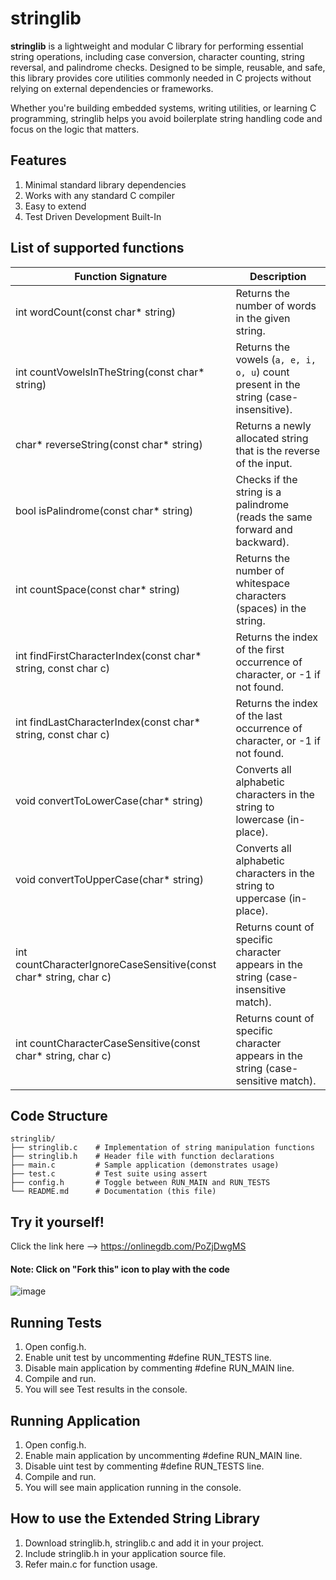 # stringlib
**stringlib** is a lightweight and modular C library for performing essential string operations, including case conversion, character counting, string reversal, and palindrome checks.
Designed to be simple, reusable, and safe, this library provides core utilities commonly needed in C projects without relying on external dependencies or frameworks.

Whether you're building embedded systems, writing utilities, or learning C programming, stringlib helps you avoid boilerplate string handling code and focus on the logic that matters.

## Features
1. Minimal standard library dependencies
2. Works with any standard C compiler
3. Easy to extend
4. Test Driven Development Built-In

## List of supported functions
| Function Signature                                                                | Description                                                                                   |
|-----------------------------------------------------------------------------------|-----------------------------------------------------------------------------------------------|
| int wordCount(const char* string)                                                 | Returns the number of words in the given string.                                              |
| int countVowelsInTheString(const char* string)                                    | Returns the vowels (`a, e, i, o, u`) count present in the string (case-insensitive).          |
| char* reverseString(const char* string)                                           | Returns a newly allocated string that is the reverse of the input.                            |
| bool isPalindrome(const char* string)                                             | Checks if the string is a palindrome (reads the same forward and backward).                   |
| int countSpace(const char* string)                                                | Returns the number of whitespace characters (spaces) in the string.                           |
| int findFirstCharacterIndex(const char* string, const char c)                     | Returns the index of the first occurrence of character, or -1 if not found.                   |
| int findLastCharacterIndex(const char* string, const char c)                      | Returns the index of the last occurrence of character, or -1 if not found.                    |
| void convertToLowerCase(char* string)                                             | Converts all alphabetic characters in the string to lowercase (in-place).                     |
| void convertToUpperCase(char* string)                                             | Converts all alphabetic characters in the string to uppercase (in-place).                     |
| int countCharacterIgnoreCaseSensitive(const char* string, char c)                 | Returns count of specific character appears in the string (case-insensitive match).           |
| int countCharacterCaseSensitive(const char* string, char c)                       | Returns count of specific character appears in the string (case-sensitive match).             |

## Code Structure
```
stringlib/
├── stringlib.c    # Implementation of string manipulation functions
├── stringlib.h    # Header file with function declarations
├── main.c         # Sample application (demonstrates usage)
├── test.c         # Test suite using assert
├── config.h       # Toggle between RUN_MAIN and RUN_TESTS
└── README.md      # Documentation (this file)
```

## Try it yourself!
Click the link here --> https://onlinegdb.com/PoZjDwgMS 

#### Note: Click on "Fork this" icon to play with the code
![image](https://github.com/user-attachments/assets/f64625b6-cd23-4362-9858-a90113a4f2df)

## Running Tests
1. Open config.h.
2. Enable unit test by uncommenting #define RUN_TESTS line.
3. Disable main application by commenting #define RUN_MAIN line.
4. Compile and run.
5. You will see Test results in the console.

## Running Application
1. Open config.h.
2. Enable main application by uncommenting #define RUN_MAIN line.
3. Disable uint test by commenting #define RUN_TESTS line.
4. Compile and run.
5. You will see main application running in the console.

## How to use the Extended String Library
1. Download stringlib.h, stringlib.c and add it in your project.
2. Include stringlib.h in your application source file.
3. Refer main.c for function usage.

